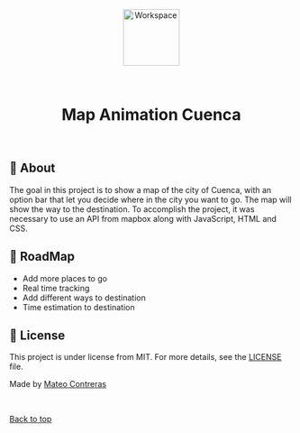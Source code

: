 <div align="center" id="top"> 
  <img src="https://i.pinimg.com/originals/42/24/cf/4224cf3050fe36619573953f3a1bc55d.jpg" width= "100px" heigt="150px" alt="Workspace" />

  &#xa0;

  <!-- <a href="https://workspace.netlify.app">Demo</a> -->
</div>

<h1 align="center">Map Animation Cuenca</h1>

<!-- Status -->

<!-- <h4 align="center"> 
	🚧  Workspace 🚀 Under construction...  🚧
</h4> 

<hr> -->


<br>

## :dart: About ##

The goal in this project is to show a map of the city of Cuenca, with an option bar that let you decide where in the city you want to go. The map will show the way to the destination. To accomplish the project, it was necessary to use an API from mapbox along with JavaScript, HTML and CSS.

## :checkered_flag: RoadMap ##

- Add more places to go
- Real time tracking 
- Add different ways to destination
- Time estimation to destination

## :memo: License ##

This project is under license from MIT. For more details, see the [LICENSE](LICENSE.md) file.


Made by <a href="https://github.com/mantecon1999" target="_blank">Mateo Contreras</a>

&#xa0;

<a href="#top">Back to top</a>

